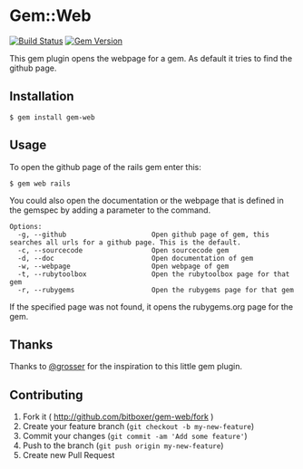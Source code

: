 # Gem::Web

[![Build Status](https://secure.travis-ci.org/bitboxer/gem-web.png?branch=master)](http://travis-ci.org/bitboxer/gem-web) [![Gem Version](https://badge.fury.io/rb/gem-web.png)](http://badge.fury.io/rb/gem-web)

This gem plugin opens the webpage for a gem. As default it tries
to find the github page.

## Installation

    $ gem install gem-web

## Usage

To open the github page of the rails gem enter this:

    $ gem web rails

You could also open the documentation or the webpage that is defined in the gemspec by
adding a parameter to the command.

    Options:
      -g, --github                     Open github page of gem, this searches all urls for a github page. This is the default.
      -c, --sourcecode                 Open sourcecode gem
      -d, --doc                        Open documentation of gem
      -w, --webpage                    Open webpage of gem
      -t, --rubytoolbox                Open the rubytoolbox page for that gem
      -r, --rubygems                   Open the rubygems page for that gem

If the specified page was not found, it opens the rubygems.org page for the gem.

## Thanks

Thanks to [@grosser](http://github.com/grosser) for the inspiration to
this little gem plugin.

## Contributing

1. Fork it ( http://github.com/bitboxer/gem-web/fork )
2. Create your feature branch (`git checkout -b my-new-feature`)
3. Commit your changes (`git commit -am 'Add some feature'`)
4. Push to the branch (`git push origin my-new-feature`)
5. Create new Pull Request

